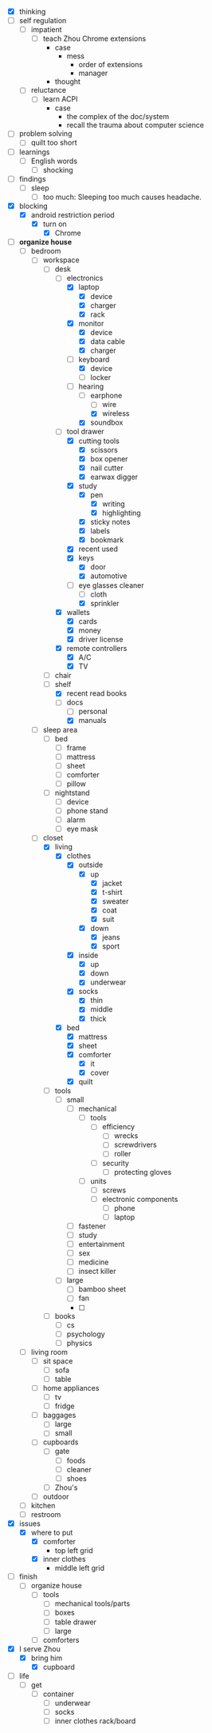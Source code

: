 - [x] thinking
- [ ] self regulation
    - [ ] impatient
        - [ ] teach Zhou Chrome extensions
            - case
                - mess
                    - order of extensions
                    - manager
            - thought
    - [ ] reluctance
        - [ ] learn ACPI
            - case
                - the complex of the doc/system
                - recall the trauma about computer science
- [ ] problem solving
    - [ ] quilt too short
- [ ] learnings
    - [ ] English words
        - [ ] shocking
- [ ] findings
    - [ ] sleep
        - [ ] too much: Sleeping too much causes headache.
- [x] blocking
    - [x] android restriction period
        - [x] turn on
            - [x] Chrome
- [ ] **organize house**
    - [ ] bedroom
        - [ ] workspace
            - [ ] desk
                - [ ] electronics
                    - [x] laptop
                        - [x] device
                        - [x] charger
                        - [x] rack
                    - [x] monitor
                        - [x] device
                        - [x] data cable
                        - [x] charger
                    - [ ] keyboard
                        - [x] device
                        - [ ] locker
                    - [ ] hearing
                        - [ ] earphone
                            - [ ] wire
                            - [x] wireless
                        - [x] soundbox
                - [ ] tool drawer
                    - [x] cutting tools
                        - [x] scissors
                        - [x] box opener
                        - [x] nail cutter
                        - [x] earwax digger
                    - [x] study
                        - [x] pen
                            - [x] writing
                            - [x] highlighting
                        - [x] sticky notes
                        - [x] labels
                        - [x] bookmark
                    - [x] recent used
                    - [x] keys
                        - [x] door
                        - [x] automotive
                    - [ ] eye glasses cleaner
                        - [ ] cloth
                        - [x] sprinkler
                - [x] wallets
                    - [x] cards
                    - [x] money
                    - [x] driver license
                - [x] remote controllers
                    - [x] A/C
                    - [x] TV
            - [ ] chair
            - [ ] shelf
                - [x] recent read books
                - [ ] docs
                    - [ ] personal
                    - [x] manuals
        - [ ] sleep area
            - [ ] bed
                - [ ] frame
                - [ ] mattress
                - [ ] sheet
                - [ ] comforter
                - [ ] pillow
            - [ ] nightstand
                - [ ] device
                - [ ] phone stand
                - [ ] alarm
                - [ ] eye mask
        - [ ] closet
            - [x] living
                - [x] clothes
                    - [x] outside
                        - [x] up
                            - [x] jacket
                            - [x] t-shirt
                            - [x] sweater
                            - [x] coat
                            - [x] suit
                        - [x] down
                            - [x] jeans
                            - [x] sport
                    - [x] inside
                        - [x] up
                        - [x] down
                        - [x] underwear
                    - [x] socks
                        - [x] thin
                        - [x] middle
                        - [x] thick
                - [x] bed
                    - [x] mattress
                    - [x] sheet
                    - [x] comforter
                        - [x] it
                        - [x] cover
                    - [x] quilt
            - [ ] tools
                - [ ] small
                    - [ ] mechanical
                        - [ ] tools
                            - [ ] efficiency
                                - [ ] wrecks
                                - [ ] screwdrivers
                                - [ ] roller
                            - [ ] security
                                - [ ] protecting gloves
                        - [ ] units
                            - [ ] screws
                            - [ ] electronic components
                                - [ ] phone
                                - [ ] laptop
                    - [ ] fastener
                    - [ ] study
                    - [ ] entertainment
                    - [ ] sex
                    - [ ] medicine
                    - [ ] insect killer
                - [ ] large
                    - [ ] bamboo sheet
                    - [ ] fan
                    - [ ] 
            - [ ] books
                - [ ] cs
                - [ ] psychology
                - [ ] physics
    - [ ] living room
        - [ ] sit space
            - [ ] sofa
            - [ ] table
        - [ ] home appliances
            - [ ] tv
            - [ ] fridge
        - [ ] baggages
            - [ ] large
            - [ ] small
        - [ ] cupboards
            - [ ] gate
                - [ ] foods
                - [ ] cleaner
                - [ ] shoes
            - [ ] Zhou's
        - [ ] outdoor
    - [ ] kitchen
    - [ ] restroom
- [x] issues
    - [x] where to put
        - [x] comforter
            - top left grid
        - [x] inner clothes
            - middle left grid 
- [ ] finish
    - [ ] organize house
        - [ ] tools
            - [ ] mechanical tools/parts
            - [ ] boxes
            - [ ] table drawer
            - [ ] large
        - [ ] comforters
- [x] I serve Zhou
    - [x] bring him
        - [x] cupboard
- [ ] life
    - [ ] get
        - [ ] container
            - [ ] underwear
            - [ ] socks
            - [ ] inner clothes rack/board